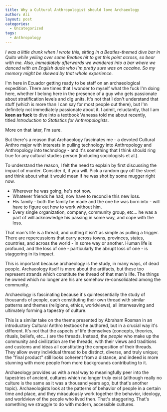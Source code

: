 ```yaml
---
title: Why a Cultural Anthropologist should love Archaeology
author: Ali
layout: post
categories:
  - Uncategorized
tags:
  - Anthropology
---
```

*I was a little drunk when I wrote this, sitting in a Beatles-themed dive bar in Quito while yelling over some Beatles hit to get this point across, so bear with me. Also, immediately afterwards we wandered into a bar where we danced with an English dude who I'm pretty sure was on cocaine. So my memory might be skewed by that whole experience.*  

I'm here in Ecuador getting ready to be staff on an archaeological expedition. There are times that I wonder to myself what the fuck I'm doing here, whether I belong here in the presence of a guy who gets passionate about stratification levels and dig units. It's not that I don't understand that stuff (which is more than I can say for most people out there), but I'm definitely not immediately passionate about it. I admit, reluctantly, that I am **keen as fuck** to dive into a textbook Vanessa told me about recently, titled *Introduction to Statistics for Anthropologists*.

More on that later, I'm sure.

But there's a reason that Archaeology fascinates me - a devoted Cultural Anthro major with interests in pulling technology into Anthropology and Anthropology into technology - and it's something that I think should ring true for any cultural studies person (including sociologists et al.).

To understand the reason, I felt the need to explain by first discussing the impact of murder. Consider it, if you will. Pick a random guy off the street and think about what it would mean if he was shot by some mugger right now.

- Wherever he was going, he's not now.
- Whatever friends he had, now have to reconcile this new loss.
- His family - both the family he made and the one he was born into - will have to figure out how to work without him.
- Every single organization, company, community group, etc... he was a part of will acknowledge his passing in some way, and cope with the loss.

That man's life is a thread, and cutting it isn't as simple as pulling a trigger. There are repercussions that carry across towns, provinces, states, countries, and across the world - in some way or another. Human life is profound, and the loss of one - particularly the abrupt loss of one - is staggering in its impact.

This is important because archaeology is the study, in many ways, of dead people. Archaeology itself is more about the artifacts, but these too represent strands which constitute the thread of that man's life. The things he owned which no longer are his are somehow re-consolidated among the community.

Archaeology is fascinating because it's quintessentially the study of thousands of people, each constituting their own thread with similar patterns and themes (religions, ethics, worldviews), all interweaving and ultimately forming a tapestry of culture.

This is a similar take on the theme presented by Abraham Rosman in an introductory Cultural Anthro textbook he authored, but in a crucial way it's different. It's not that the aspects of life themselves (concepts, theories, rituals, beliefs, etc...) are the threads. Instead, the *people* who make up the community and civilization are the threads, with their views and traditions and customs and ideas all constituting the composition of their threads. They allow every individual thread to be distinct, diverse, and truly unique; the "final product" still looks coherent from a distance, and indeed is more stunning with more people from more backgrounds contributing to it.

Archaeology provides us with a real way to meaningfully peer into the tapestries of ancient, cultures which no longer truly exist (although really no culture is the same as it was a thousand years ago, but that's another topic). Archaeologists look at the patterns of behavior of people in a certain time and place, and they miraculously work together the behavior, ideology, and worldview of the people who lived then. That's staggering. That's something we struggle to do with modern, accessible cultures.